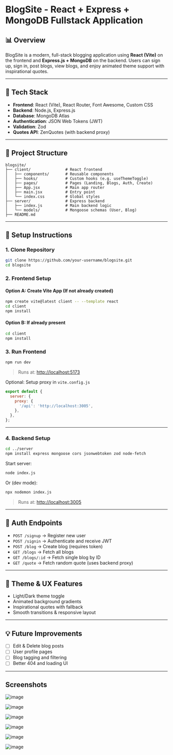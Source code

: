 # BlogSite - React + Express + MongoDB Fullstack Application

## 📊 Overview

BlogSite is a modern, full-stack blogging application using **React (Vite)** on the frontend and **Express.js + MongoDB** on the backend. Users can sign up, sign in, post blogs, view blogs, and enjoy animated theme support with inspirational quotes.

---

## 🔧 Tech Stack

* **Frontend**: React (Vite), React Router, Font Awesome, Custom CSS
* **Backend**: Node.js, Express.js
* **Database**: MongoDB Atlas
* **Authentication**: JSON Web Tokens (JWT)
* **Validation**: Zod
* **Quotes API**: ZenQuotes (with backend proxy)

---

## 📁 Project Structure

```
blogsite/
├── client/               # React frontend
│   ├── components/       # Reusable components
│   ├── hooks/            # Custom hooks (e.g. useThemeToggle)
│   ├── pages/            # Pages (Landing, Blogs, Auth, Create)
│   ├── App.jsx           # Main app router
│   ├── main.jsx          # Entry point
│   └── index.css         # Global styles
├── server/               # Express backend
│   ├── index.js          # Main backend logic
│   └── models/           # Mongoose schemas (User, Blog)
├── README.md
```

---

## 🚀 Setup Instructions

### 1. Clone Repository

```bash
git clone https://github.com/your-username/blogsite.git
cd blogsite
```

### 2. Frontend Setup

#### Option A: Create Vite App (If not already created)

```bash
npm create vite@latest client -- --template react
cd client
npm install
```

#### Option B: If already present

```bash
cd client
npm install
```

### 3. Run Frontend

```bash
npm run dev
```

> Runs at: [http://localhost:5173](http://localhost:5173)

Optional: Setup proxy in `vite.config.js`

```js
export default {
  server: {
    proxy: {
      '/api': 'http://localhost:3005',
    },
  },
};
```

---

### 4. Backend Setup

```bash
cd ../server
npm install express mongoose cors jsonwebtoken zod node-fetch
```

Start server:

```bash
node index.js
```

Or (dev mode):

```bash
npx nodemon index.js
```

> Runs at: [http://localhost:3005](http://localhost:3005)

---

## 🔐 Auth Endpoints

* `POST /signup` → Register new user
* `POST /signin` → Authenticate and receive JWT
* `POST /blog` → Create blog (requires token)
* `GET /blogs` → Fetch all blogs
* `GET /blogs/:id` → Fetch single blog by ID
* `GET /quote` → Fetch random quote (uses backend proxy)

---

## 🔄 Theme & UX Features

* Light/Dark theme toggle
* Animated background gradients
* Inspirational quotes with fallback
* Smooth transitions & responsive layout

---

## 💡 Future Improvements

* [ ] Edit & Delete blog posts
* [ ] User profile pages
* [ ] Blog tagging and filtering
* [ ] Better 404 and loading UI

---

## Screenshots

![image](https://github.com/user-attachments/assets/cdb1ecf2-10d6-41b3-aec9-d3c933c80dcb)

![image](https://github.com/user-attachments/assets/777213fd-1b0c-47f4-9100-2b626081329c)

![image](https://github.com/user-attachments/assets/f75bbb9d-a767-4079-8e7f-db77e77e9905)

![image](https://github.com/user-attachments/assets/98c090da-194a-474c-96b1-b66a74cff299)

![image](https://github.com/user-attachments/assets/5795abb8-ed1c-4762-8319-3e319bf1fa9d)

![image](https://github.com/user-attachments/assets/1d1e1a2f-0c61-4ee9-8f73-8771a46121aa)


